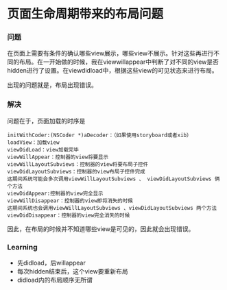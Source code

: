 # 页面生命周期带来的布局问题

### 问题

在页面上需要有条件的确认哪些view展示，哪些view不展示。针对这些再进行不同的布局。在一开始做的时候，我在viewwillappear中判断了对不同的view是否hidden进行了设置。在viewdidload中，根据这些view的可见状态来进行布局。

出现的问题就是，布局出现错误。

### 解决

问题在于，页面加载的时序是

```text
initWithCoder:(NSCoder *)aDecoder：（如果使用storyboard或者xib）
loadView：加载view
viewDidLoad：view加载完毕
viewWillAppear：控制器的view将要显示
viewWillLayoutSubviews：控制器的view将要布局子控件
viewDidLayoutSubviews：控制器的view布局子控件完成
这期间系统可能会多次调用viewWillLayoutSubviews 、 viewDidLayoutSubviews 俩个方法 
viewDidAppear:控制器的view完全显示
viewWillDisappear：控制器的view即将消失的时候
这期间系统也会调用viewWillLayoutSubviews 、viewDidLayoutSubviews 两个方法 
viewDidDisappear：控制器的view完全消失的时候
```

因此，在布局的时候并不知道哪些view是可见的，因此就会出现错误。

### Learning

* 先didload，后willappear
* 每次hidden结束后，这个view要重新布局
* didload内的布局顺序无所谓

